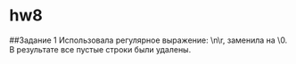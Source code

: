 # hw8

##Задание 1
Использовала регулярное выражение: \n\r, заменила на \0. В результате все пустые строки были удалены.
